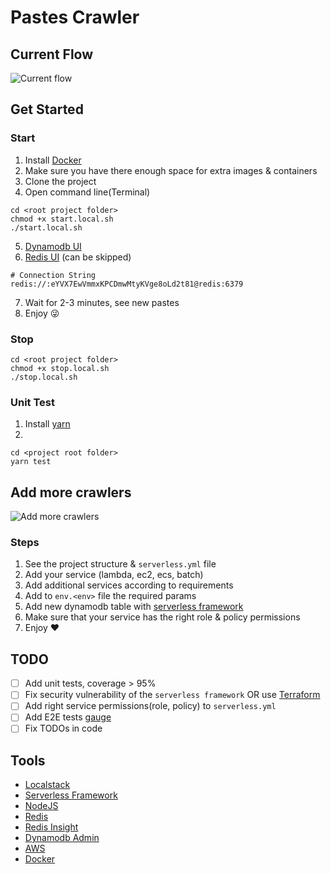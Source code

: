# Pastes Crawler

## Current Flow

![Current flow](https://tinyurl.com/2afu93hz)<!--[Current flow](./diagrams/current-flow.puml)-->

## Get Started

### Start

1. Install [Docker](https://www.docker.com/)
2. Make sure you have there enough space for extra images & containers
3. Clone the project
4. Open command line(Terminal)

```
cd <root project folder>
chmod +x start.local.sh
./start.local.sh
```

5. [Dynamodb UI](http://localhost:8001)
6. [Redis UI](http://localhost:8002) (can be skipped)

```
# Connection String
redis://:eYVX7EwVmmxKPCDmwMtyKVge8oLd2t81@redis:6379
```

7. Wait for 2-3 minutes, see new pastes
8. Enjoy :stuck_out_tongue_winking_eye:

### Stop

```
cd <root project folder>
chmod +x stop.local.sh
./stop.local.sh
```

### Unit Test

1. Install [yarn](https://yarnpkg.com/)
2.

```
cd <project root folder>
yarn test
```

## Add more crawlers

![Add more crawlers](https://tinyurl.com/28ar2r7l)<!--[Add more crawlers](./diagrams/next-stage.puml)-->

### Steps

1. See the project structure & `serverless.yml` file
2. Add your service (lambda, ec2, ecs, batch)
3. Add additional services according to requirements
4. Add to `env.<env>` file the required params
5. Add new dynamodb table with [serverless framework](https://www.serverless.com/)
6. Make sure that your service has the right role & policy permissions
7. Enjoy :heart:

## TODO

- [ ] Add unit tests, coverage > 95%
- [ ] Fix security vulnerability of the `serverless framework` OR use [Terraform](https://www.terraform.io/)
- [ ] Add right service permissions(role, policy) to `serverless.yml`
- [ ] Add E2E tests [gauge](https://gauge.org/)
- [ ] Fix TODOs in code

## Tools

- [Localstack](https://localstack.cloud)
- [Serverless Framework](https://www.serverless.com)
- [NodeJS](https://nodejs.org/en)
- [Redis](https://redis.io)
- [Redis Insight](https://redis.com/redis-enterprise/redis-insight)
- [Dynamodb Admin](https://www.npmjs.com/package/dynamodb-admin)
- [AWS](https://aws.amazon.com)
- [Docker](https://www.docker.com)